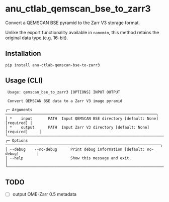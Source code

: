# anu_ctlab_qemscan_bse_to_zarr3

Convert a QEMSCAN BSE pyramid to the Zarr V3 storage format.

Unlike the export functionality available in `nanomin`, this method retains the original data type (e.g. 16-bit).

## Installation

```shell
pip install anu-ctlab-qemscan-bse-to-zarr3
```

## Usage (CLI)

```text
 Usage: qemscan_bse_to_zarr3 [OPTIONS] INPUT OUTPUT

 Convert QEMSCAN BSE data to a Zarr V3 image pyramid

╭─ Arguments ───────────────────────────────────────────────────────────────────╮
│ *    input       PATH  Input QEMSCAN BSE directory [default: None] [required] │
│ *    output      PATH  Input Zarr V3 directory [default: None] [required]     │
╰───────────────────────────────────────────────────────────────────────────────╯
╭─ Options ─────────────────────────────────────────────────────────────────────╮
│ --debug    --no-debug      Print debug information [default: no-debug]        │
│ --help                     Show this message and exit.                        │
╰───────────────────────────────────────────────────────────────────────────────╯
```

## TODO
- [ ] output OME-Zarr 0.5 metadata
